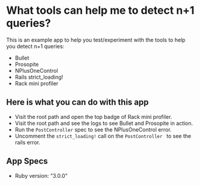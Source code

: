 # What tools can help me to detect n+1 queries?

This is an example app to help you test/experiment with the tools to help you detect n+1 queries:

- Bullet
- Prosopite
- NPlusOneControl
- Rails strict_loading!
- Rack mini profiler

## Here is what you can do with this app

- Visit the root path and open the top badge of Rack mini profiler.
- Visit the root path and see the logs to see Bullet and Prosopite in action.
- Run the `PostController` spec to see the NPlusOneControl error.
- Uncomment the `strict_loading!` call on the `PostController ` to see the rails error.
## App Specs

* Ruby version: "3.0.0"